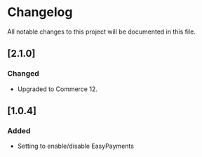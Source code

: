 # Changelog

All notable changes to this project will be documented in this file.

## [2.1.0]

### Changed

- Upgraded to Commerce 12.

## [1.0.4]

### Added
- Setting to enable/disable EasyPayments

